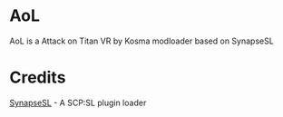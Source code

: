 # AoL
AoL is a Attack on Titan VR by Kosma modloader based on SynapseSL
# Credits
[SynapseSL](https://github.com/SynapseSL/Synapse) - A SCP:SL plugin loader
